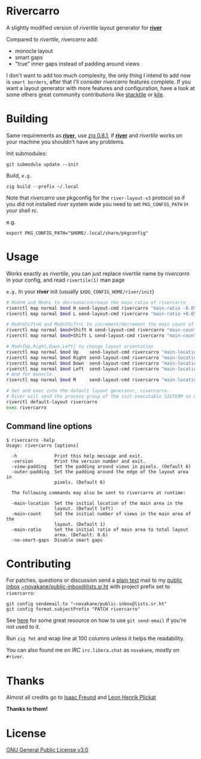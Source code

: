 # Rivercarro

A slightly modified version of _rivertile_ layout generator for
**[river][]**

Compared to _rivertile_, _rivercarro_ add:

-   monocle layout
-   smart gaps
-   "true" inner gaps instead of padding around views

I don't want to add too much complexity, the only thing I intend
to add now is `smart borders`, after that I'll consider _rivercarro_
features complete. If you want a layout generator with more features
and configuration, have a look at some others great community
contributions like [stacktile][] or [kile][].

[river]: https://github.com/ifreund/river
[stacktile]: https://sr.ht/~leon_plickat/stacktile/
[kile]: https://gitlab.com/snakedye/kile

# Building

Same requirements as **[river][]**, use [zig 0.8.1][], if **[river][]** and
_rivertile_ works on your machine you shouldn't have any problems.

Init submodules:

    git submodule update --init

Build, `e.g.`

    zig build --prefix ~/.local

Note that _rivercarro_ use pkgconfig for the `river-layout-v3`
protocol so if you did not installed _river_ system wide you need to
set `PKG_CONFIG_PATH` in your shell rc.

e.g.

    export PKG_CONFIG_PATH="$HOME/.local/share/pkgconfig"

[river]: https://github.com/ifreund/river#building
[zig 0.8.1]: https://ziglang.org/download/

# Usage

Works exactly as _rivertile_, you can just replace _rivertile_ name by
_rivercarro_ in your config, and read `rivertile(1)` man page

`e.g.` In your **river** init (usually `$XDG_CONFIG_HOME/river/init`)

```bash
# Mod+H and Mod+L to decrease/increase the main ratio of rivercarro
riverctl map normal $mod H send-layout-cmd rivercarro "main-ratio -0.05"
riverctl map normal $mod L send-layout-cmd rivercarro "main-ratio +0.05"

# Mod+Shift+H and Mod+Shift+L to increment/decrement the main count of rivercarro
riverctl map normal $mod+Shift H send-layout-cmd rivercarro "main-count +1"
riverctl map normal $mod+Shift L send-layout-cmd rivercarro "main-count -1"

# Mod+{Up,Right,Down,Left} to change layout orientation
riverctl map normal $mod Up    send-layout-cmd rivercarro "main-location top"
riverctl map normal $mod Right send-layout-cmd rivercarro "main-location right"
riverctl map normal $mod Down  send-layout-cmd rivercarro "main-location bottom"
riverctl map normal $mod Left  send-layout-cmd rivercarro "main-location left"
# And for monocle
riverctl map normal $mod M     send-layout-cmd rivercarro "main-location monocle"

# Set and exec into the default layout generator, rivercarro.
# River will send the process group of the init executable SIGTERM on exit.
riverctl default-layout rivercarro
exec rivercarro
```

## Command line options

```
$ rivercarro -help
Usage: rivercarro [options]

  -h              Print this help message and exit.
  -version        Print the version number and exit.
  -view-padding   Set the padding around views in pixels. (Default 6)
  -outer-padding  Set the padding around the edge of the layout area in
                  pixels. (Default 6)

  The following commands may also be sent to rivercarro at runtime:

  -main-location  Set the initial location of the main area in the
                  layout. (Default left)
  -main-count     Set the initial number of views in the main area of the
                  layout. (Default 1)
  -main-ratio     Set the initial ratio of main area to total layout
                  area. (Default: 0.6)
  -no-smart-gaps  Disable smart gaps
```

# Contributing

For patches, questions or discussion send a [plain text] mail to my
[public inbox][] [~novakane/public-inbox@lists.sr.ht][] with project
prefix set to `rivercarro`:

```
git config sendemail.to "~novakane/public-inbox@lists.sr.ht"
git config format.subjectPrefix "PATCH rivercarro"
```

See [here] for some great resource on how to use `git send-email`
if you're not used to it.

Run `zig fmt` and wrap line at 100 columns unless it helps the
readability.

You can also found me on _IRC_ `irc.libera.chat` as `novakane`, mostly on
`#river`.

[plain text]: https://useplaintext.email/
[here]: https://git-send-email.io
[public inbox]: https://lists.sr.ht/~novakane/public-inbox
[~novakane/public-inbox@lists.sr.ht]: mailto:~novakane/public-inbox@lists.sr.ht

# Thanks

Almost all credits go to [Isaac Freund][] and [Leon Henrik Plickat][]

**Thanks to them!**

[isaac freund]: https://github.com/ifreund
[leon henrik plickat]: https://sr.ht/~leon_plickat/

# License

[GNU General Public License v3.0][]

[gnu general public license v3.0]: LICENSE
